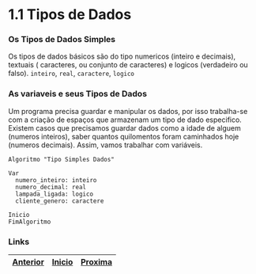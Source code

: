 # 1.1 Tipos de Dados

### Os Tipos de Dados Simples

Os tipos  de dados básicos são do tipo numericos (inteiro e decimais), textuais ( caracteres, ou conjunto de caracteres) e logicos (verdadeiro ou falso). `inteiro`, `real`, `caractere`, `logico`

### As variaveis e seus Tipos de Dados

Um programa precisa guardar e manipular os dados, por isso trabalha-se com a criação de espaços que armazenam um tipo de dado especifico.
Existem casos que precisamos guardar dados como a idade de alguem (numeros inteiros), saber quantos quilomentos foram caminhados hoje (numeros decimais). Assim, vamos trabalhar com variáveis.

~~~ alg
Algoritmo "Tipo Simples Dados"

Var
  numero_inteiro: inteiro
  numero_decimal: real
  lampada_ligada: logico
  cliente_genero: caractere
  
Inicio
FimAlgoritmo
~~~

### Links 
|[Anterior](1.0.md) | [Inicio](README.md) | [Proxima](1.2.md)|
|:---|:---|:---|